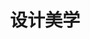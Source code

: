 ---
pageName: examination
title: 设计美学
period: 2017年04月
courseID: "04026"
description: 本试卷分为两部分，满分100分，考试时间150分钟。<br />第一部分为选择题，1页至3页，共3页。应考者必须按试题顺序在“答题卡”上按要求填涂，答在试卷上无效。<br />第二部分为非选择题，4页至4页，共1页。应考者必须按试题顺序在“答题卡”上作答，答在试卷上无效。
sections:
  - title: 选择题（共 20 分）
    topics: 
      - title: 单项选择题 (本大题共 20 小题，每小题 1 分，共 20 分)<br />在每小题列出的四个备选项中只有一个是符合题目要求的，请将其选出并将“答题卡” 的相应代码涂黑。错涂、多涂或未涂均无分。
        questions: 
          - title: 被赞誉为“自然大臣”的培根在 1620 年出版了
            type: radio
            options:
              - answer: 《新工具》
                isTrue: true
              - answer: 《新图书》
                isTrue: false
              - answer: 《工具》
                isTrue: false
              - answer: 《应用知识》
                isTrue: false
          - title: 莫奈印象主义的经典之作是
            type: radio
            options:
              - answer: 《向日葵》
                isTrue: false
              - answer: 《蒙拉丽莎》
                isTrue: false
              - answer: 《阿尔让特依大桥》
                isTrue: true
              - answer: 《大地》
                isTrue: false
          - title: 荷兰“风格派”的核心人物是
            type: radio
            options:
              - answer: 柏拉图
                isTrue: false
              - answer: 蒙德里安
                isTrue: true
              - answer: 亚里士多德
                isTrue: false
              - answer: 毕达哥拉斯
                isTrue: false
          - title: 第一个经历过工业革命的国家是
            type: radio
            options:
              - answer: 法国
                isTrue: false
              - answer: 英国
                isTrue: true
              - answer: 美国
                isTrue: false
              - answer: 意大利
                isTrue: false
          - title: 1851 年伦敦万国博览会采用的“水晶宫”设计方案的设计者是
            type: radio
            options:
              - answer: 布洛
                isTrue: false
              - answer: 哈奇生
                isTrue: false
              - answer: 贺拉斯
                isTrue: false
              - answer: 约瑟夫·帕克斯顿
                isTrue: true
          - title: 德国“电动汽车之父”是
            type: radio
            options:
              - answer: 艾尔·利兹斯基
                isTrue: false
              - answer: 弗兰克·皮克
                isTrue: false
              - answer: 拉斯金
                isTrue: false
              - answer: 斐迪南·保时捷
                isTrue: true
          - title: 《红蓝椅子》的设计者是
            type: radio
            options:
              - answer: 布隆博格
                isTrue: false
              - answer: 汉斯立克
                isTrue: false
              - answer: 里特维德
                isTrue: true
              - answer: 克罗齐
                isTrue: false
          - title: 1920 年英国成立了由政府拨款支持的机构“英国工业艺术院”简称
            type: radio
            options:
              - answer: BBIA
                isTrue: false
              - answer: CBIIA
                isTrue: false
              - answer: ABIIA
                isTrue: false
              - answer: BIIA
                isTrue: true
          - title: 1926 年包豪斯的校名里增加了一个副标题即
            type: radio
            options:
              - answer: 设计学院
                isTrue: true
              - answer: 艺术学院
                isTrue: false
              - answer: 设计院
                isTrue: false
              - answer: 美术学院
                isTrue: false
          - title: 于 1930 年 8 月 成为包豪斯第三任校长的是
            type: radio
            options:
              - answer: 米斯·凡·德·罗
                isTrue: true
              - answer: 格罗皮乌斯
                isTrue: false
              - answer: 赖特
                isTrue: false
              - answer: 柏拉图
                isTrue: false
          - title: 卡尔、马姆斯登被公认为
            type: radio
            options:
              - answer: 瑞典古典家具之父
                isTrue: false
              - answer: 英国现代家具之父
                isTrue: false
              - answer: 瑞典现代家具之父
                isTrue: true
              - answer: 美国现代家具之父
                isTrue: false
          - title: 最早提出后现代主义概念的是美国建筑家罗伯特·文丘里，并提出
            type: radio
            options:
              - answer: “少则厌烦”的观念
                isTrue: true
              - answer: “少则多”的观念
                isTrue: false
              - answer: “多则厌烦”的观念
                isTrue: false
              - answer: “多则少”的观念
                isTrue: false
          - title: 人性化设计主要体现在关怀消费者的
            type: radio
            options:
              - answer: 生理层次和心理层次
                isTrue: true
              - answer: 生理层次和道德层次
                isTrue: false
              - answer: 道德层次和心理层次
                isTrue: false
              - answer: 感觉层次和心理层次
                isTrue: false
          - title: 解构注意的始作俑者是法国当代哲学家
            type: radio
            options:
              - answer: 雅克·蒙安斯
                isTrue: false
              - answer: 狄德罗
                isTrue: false
              - answer: 鲍姆加登
                isTrue: false
              - answer: 雅克·德里达
                isTrue: true
          - title: 被报界惊呼为世界上最有意义、最美丽的博物馆是
            type: radio
            options:
              - answer: 向日葵博物馆
                isTrue: false
              - answer: 英国国家博物馆
                isTrue: false
              - answer: 古根海姆博物馆
                isTrue: true
              - answer: 大地艺术博物馆
                isTrue: false
          - title: 中国实学最根本的思想方法是
            type: radio
            options:
              - answer: 实事求是没有变
                isTrue: true
              - answer: 物质需求没有变
                isTrue: false
              - answer: 精神需求没有变
                isTrue: false
              - answer: 天人合一没有变
                isTrue: false
          - title: 拉姆斯与古戈洛特共同设计了一种收音机和唱机的组合装置戏称为
            type: radio
            options:
              - answer: 白雪公主的小屋
                isTrue: false
              - answer: 小公主的棺材
                isTrue: false
              - answer: 白雪公主的棺材
                isTrue: true
              - answer: 盒子式的棺材
                isTrue: false
          - title: 欧洲设计体系的特征是
            type: radio
            options:
              - answer: 形式主义
                isTrue: false
              - answer: 精神主义
                isTrue: false
              - answer: 样式主义
                isTrue: false
              - answer: 功能主义
                isTrue: true
          - title: 埃托·索托萨斯设计了著名的
            type: radio
            options:
              - answer: 照相机
                isTrue: false
              - answer: 收音机
                isTrue: false
              - answer: 红色打字机
                isTrue: true
              - answer: 黑色打字机
                isTrue: false
          - title: 青蛙设计公司的创始人是
            type: radio
            options:
              - answer: 艾斯格林
                isTrue: true
              - answer: 艾斯土格
                isTrue: false
              - answer: 叔本华
                isTrue: false
              - answer: 亚里士多德
                isTrue: false
  - title: 非选择题（共 80 分）
    topics: 
      - title: 名词解释题（本大题共 5 小题，每小题 4 分，共 20 分）
        questions: 
          - title: 包豪斯
            type: textarea
            answer: 德语是房屋的意思。现代设计的摇篮。1919 年 4 月“包豪斯”在德国成立，它总结承办了自拉斯金、莫里斯到德国产业同盟以来的优秀设计思想，主张实现审美与使用、功能的新统一。
          - title: 蒙德里安
            type: textarea
            answer: 风格派的核心人物，他称自己的风格为“新造型主义”，他认为垂直线和平行线组成的几何形体是艺术形式最基本的要素，没有体积感的原色是最纯粹的色彩，并创作了《红、黄、蓝》系列油画。
          - title: 波普设计风格
            type: textarea
            answer: 20 世纪 60 年代最具时代特征的设计风格。它主张艺术反映生活就应当把那些最常见、最流行、最为人熟知的物品搬进画面中来，并用最通俗、最平淡、最为人熟知的方式加以表现。
          - title: 外来式建筑
            type: textarea
            answer: 即外国列强在中国各租界按照他们的审美观念建造的不同于中国传统式的建筑。这类建筑模仿欧洲文艺复兴风格和具有折中主义风格的西方建筑形式。
          - title: 整体性设计
            type: textarea
            answer: 就是设计并不仅只是对某一件产品进行设计，而是包括生产企业的品牌形象的树立和推广设计、系列产品设计、包装设计、营销策划设计以及相关环境设计等内容。
      - title: 简答题（本大题共 4 小题，每小题 5 分，共 20 分）
        questions: 
          - title: 简述设计美学的特征。
            type: textarea
            answer: （1）功能性。设计本质上就是设计人类特定的生活方式。（1 分）<br />（2）艺术性。设计活动是一种基于物质功能基础上的艺术创作活动。（1 分）<br />（3）技术性。设计是技术与艺术的结合，现代设计诞生以来，设计师一直努力在设计的艺术与技术之间找一种最佳的平衡。（2 分）<br />（4）商业性。市场经济的商品化原则正在把设计演变成为一种商业性的活动。（1 分）
          - title: 简述包豪斯设计学院的影响。
            type: textarea
            answer: （1）包豪斯奠定了现代设计教育的机构体系模式。（1 分）<br />（2）奠定了现代主义工业产品设计的基本面貌，确定了现代主义设计的基本特征。（2 分）<br />（3）包豪斯使现代主义思想传遍世界并使之修成正果。（1 分）<br />（4）极大丰富了 20 世纪的设计语汇，活跃和繁荣了 20 世纪的设计局面。（1 分）
          - title: 绿色设计通常采用哪些战略来得以实现？
            type: textarea
            answer: （1）设计中使用对环境友好的材料。<br />（2）在产品开发中，在不影响功能实现的基础上，力求使用最少的材料。(1、2 点 2 分)<br />（3）通过更先进技术的支持来实现绿色设计。<br />（4）用富有创意的设计来简化或减少包装。<br />（5）减少产品在使用过程中的能耗和对资源的占用。<br />（6）通过好的设计延伸产品的技术生命周期和美学生命周期。（4、5、6 点 2 分）<br />（7）在设计初始就必须考虑产品的回收处理和再利用。（1 分）
          - title: 青蛙公司建设性的后现代设计观体现在哪些方面？
            type: textarea
            answer: （1）青蛙设计公司的“形式追随激情”设计哲学，直接挑战其前辈所倡导的“形式服从功能”的现代设计原则。（2 分）<br />（2）青蛙的设计原则是跨越技术与美学的界限，以文化、激情和实用性来定义产品。（1 分）<br />（3）青蛙的设计也不再像以往那样常常以设计和创造一种新生活方式来强加于消费者，它更多关注于延续或提升消费者对某种生活方式原有的舒适、美好的感觉。（2 分）
      - title: 案例分析题（本大题共 2 小题，每小题 8 分，共 16 分）
        questions: 
          - title: 试分析“水晶宫”的设计特性。
            type: textarea
            answer: 由约瑟夫·帕克斯顿设计，（2 分）“水晶宫”这一建筑激发了人们的想象力，它采用金属和玻璃的材质，使用工业化的构造方法，这种方法也一直影响到今天，（3 分）所以说“水晶宫”在人类的建筑史上开创了一个新时代，它采取装配温室的方法，用玻璃和钢铁建成庞大的外壳。（3 分）
          - title: 试分析国家体育场“鸟巢”设计。
            type: textarea
            answer: 由 2001 年普利茨克奖获得者赫尔佐格·德梅隆与中国建筑师李兴刚等合作完成的巨型体育场设计，（3 分）形态如同孕育生命的“巢”，它更像一个摇篮，寄托着人类对未来的希望。（2 分）设计者们对国家体育场没有做任何多余的处理，只是坦率地把结构暴露在外，因而自然形成了建筑的外观，它代表了一种新建筑语言，灰色钢网、红色看台展现的是东方的含蓄美。（3 分）
      - title: 论述题（本大题共 2 小题，每小题 12 分，共 24 分）
        questions: 
          - title: 试述英国工艺美术运动的意义与局限性及主要特征分别是什么？
            type: textarea
            answer: 意义：1888 年英国一批艺术家与技师组成了“英国工艺美术展览协会”，定期举办国际性展览会，并出版了《艺术工作室》杂志。拉斯金、莫里斯的工艺美术思想广泛传播并影响欧美各国。而其影响最大的领域是家具和室内装饰。（2 分）<br />局限性：由于工业革命初期人们对工业化的意识认识不足，加上当时英国盛行浪漫主义的文化思潮，英国工艺美术的代表人物始终站在工业生产的对立面，进入 20 世纪，英国工艺美术转向形式主义的美术装潢，追求表面效果，结果使英国的设计革命未能顺利发展，反而落后于其它工业革命稍迟的国家。（2 分）<br />主要特征：<br />（1）强调手工艺，明确反对机械化生产；<br />（2）在装饰上反对矫揉造作的维多利亚风格和其它各种古典、传统复兴风格；（1、2 点 3 分）<br />（3）提倡哥特风格和其它中世纪风格，讲究简单、朴实无华、良好的功能；<br />（4）主张设计的诚实、诚恳，反对设计上华而不实的趋向；<br />（5）在装饰上还推崇自然主义，东方装饰和东方艺术特点。（3、4、5 点 3 分）
          - title: 试述当代设计的美学观。
            type: textarea
            answer: （1）维护人类精神生态平衡的设计美学观，设计必须把重建人类精神生态平衡作为基本原则，在设计中继承和发扬优秀的传统文化，向消费者传达正确的价值观和健康的人生观。（2 分）<br />（2）绿色为最低要求的设计美学观，绿色设计的目标是把产品设计成为整个自然生态链中不可分割的一环，整合到整个生态环境的物质和能量的合理循环中，希望通过绿色设计建立并保持一个健康和谐的地球生态环境，保障人类社会健康、可持续地向前发展。（3 分）<br />（3）有机系统设计美学观，整个世界，任何事物，或大或小，或物质或精神，无不以系统的方式存在，是一个有机的统一体。（2 分）<br />（4）模糊性设计美学观，进入非物质社会以后，传统思维中静态的两极对立正在消失，对立双方的诸因素之间不断地互联、互动，使工业设计中技术与艺术、功能与形式、设计者、产品与消费者之间的关系和身份模糊化。（3 分）
---